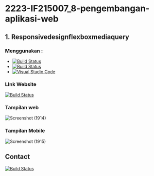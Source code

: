# 2223-IF215007_8-pengembangan-aplikasi-web

## 1. Responsivedesignflexboxmediaquery

### Menggunakan :
- [![Build Status](https://img.shields.io/badge/HTML5-E34F26?style=for-the-badge&logo=html5&logoColor=white)](https://www.w3schools.com/html/)
- [![Build Status](https://img.shields.io/badge/CSS-239120?&style=for-the-badge&logo=css3&logoColor=white)](https://www.w3schools.com/css/)
- [![Visual Studio Code](https://img.shields.io/badge/Visual_Studio_Code-0078D4?style=for-the-badge&logo=visual%20studio%20code&logoColor=white)](https://code.visualstudio.com/)

### LInk Website
[![Build Status](https://img.shields.io/badge/Google_chrome-4285F4?style=for-the-badge&logo=Google-chrome&logoColor=white)](https://mgilangnurhlz.github.io/)
### Tampilan web
![Screenshot (1914)](https://user-images.githubusercontent.com/100754364/190939988-a69708ff-f6cc-4868-804e-b4621dea88dc.png)


### Tampilan Mobile
![Screenshot (1915)](https://user-images.githubusercontent.com/100754364/190939991-f37fc471-e6ed-48d0-9dcc-b85e8680fd3e.png)


## Contact
[![Build Status](https://img.shields.io/badge/Gmail-D14836?style=for-the-badge&logo=gmail&logoColor=white)](https://mail.google.com/mail/u/0/?view=cm&tf=1&fs=1&to=mgilangnurhaliz@gmail.com)
